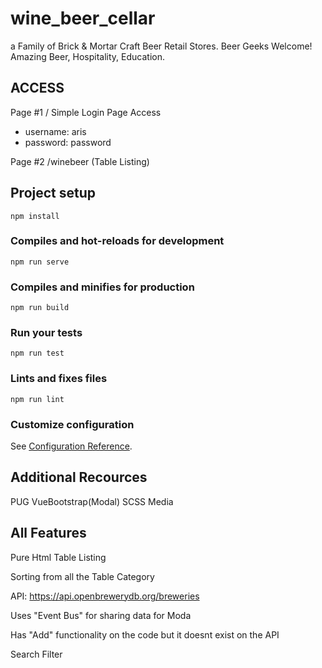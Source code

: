 # wine_beer_cellar
 a Family of Brick & Mortar Craft Beer Retail Stores. Beer Geeks Welcome! Amazing Beer, Hospitality, Education.

## ACCESS
Page #1 /
Simple Login Page Access
 - username: aris
 - password: password

Page #2 /winebeer (Table Listing)

## Project setup
```
npm install
```

### Compiles and hot-reloads for development
```
npm run serve
```

### Compiles and minifies for production
```
npm run build
```

### Run your tests
```
npm run test
```

### Lints and fixes files
```
npm run lint
```

### Customize configuration
See [Configuration Reference](https://cli.vuejs.org/config/).

## Additional Recources
PUG
VueBootstrap(Modal)
SCSS
Media

## All Features
Pure Html Table Listing

Sorting from all the Table Category

API: https://api.openbrewerydb.org/breweries

Uses "Event Bus" for sharing data for Moda

Has "Add" functionality on the code but it doesnt exist on the API

Search Filter
 

